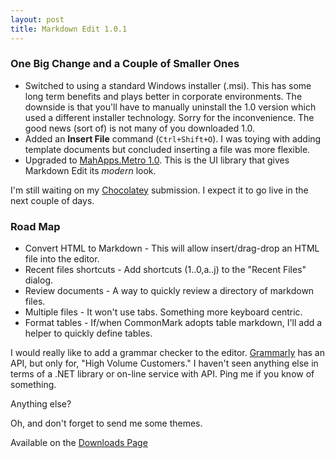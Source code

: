 ```yaml
---
layout: post  
title: Markdown Edit 1.0.1
---
```

### One Big Change and a Couple of Smaller Ones

- Switched to using a standard Windows installer (.msi). This has some long term benefits and plays better in corporate environments. The downside is that you'll have to manually uninstall the 1.0 version which used a different installer technology. Sorry for the inconvenience. The good news (sort of) is not many of you downloaded 1.0.
- Added an **Insert File** command (`Ctrl+Shift+O`). I was toying with adding template documents but concluded inserting a file was more flexible.
- Upgraded to [MahApps.Metro 1.0](http://mahapps.com/). This is the UI library that gives Markdown Edit its *modern* look.

I'm still waiting on my [Chocolatey](http://chocolatey.org) submission. I expect it to go live in the next couple of days.

### Road Map

- Convert HTML to Markdown - This will allow insert/drag-drop an HTML file into the editor.
- Recent files shortcuts - Add shortcuts (1..0,a..j) to the "Recent Files" dialog.
- Review documents - A way to quickly review a directory of markdown files.
- Multiple files - It won't use tabs. Something more keyboard centric.
- Format tables - If/when CommonMark adopts table markdown, I'll add a helper to quickly define tables.

I would really like to add a grammar checker to the editor. [Grammarly](https://app.grammarly.com/free) has an API, but only for, "High Volume Customers." I haven't seen anything else in terms of a .NET library or on-line service with API. Ping me if you know of something.

Anything else?

Oh, and don't forget to send me some themes.

Available on the [Downloads Page](http://mike-ward.net/downloads)
